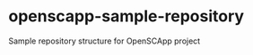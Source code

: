 openscapp-sample-repository
===========================

Sample repository structure for OpenSCApp project 
